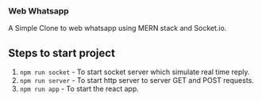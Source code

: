 ### Web Whatsapp

A Simple Clone to web whatsapp using MERN stack and Socket.io.

## Steps to start project

1. `npm run socket` - To start socket server which simulate real time reply.
2. `npm run server` - To start http server to server GET and POST requests.
3. `npm run app` - To start the react app.